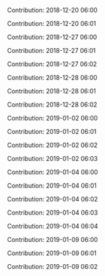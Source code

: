 Contribution: 2018-12-20 06:00

Contribution: 2018-12-20 06:01

Contribution: 2018-12-27 06:00

Contribution: 2018-12-27 06:01

Contribution: 2018-12-27 06:02

Contribution: 2018-12-28 06:00

Contribution: 2018-12-28 06:01

Contribution: 2018-12-28 06:02

Contribution: 2019-01-02 06:00

Contribution: 2019-01-02 06:01

Contribution: 2019-01-02 06:02

Contribution: 2019-01-02 06:03

Contribution: 2019-01-04 06:00

Contribution: 2019-01-04 06:01

Contribution: 2019-01-04 06:02

Contribution: 2019-01-04 06:03

Contribution: 2019-01-04 06:04

Contribution: 2019-01-09 06:00

Contribution: 2019-01-09 06:01

Contribution: 2019-01-09 06:02


